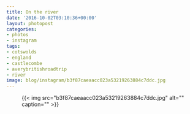 ```yaml
---
title: On the river
date: '2016-10-02T03:10:36+00:00'
layout: photopost
categories:
- photos
- instagram
tags:
- cotswolds
- england
- castlecombe
- averybritishroadtrip
- river
image: blog/instagram/b3f87caeaacc023a53219263884c7ddc.jpg
---
```


<figure class="photo photo--square">
  {{< img src="b3f87caeaacc023a53219263884c7ddc.jpg" alt="" caption="" >}}

</figure>



